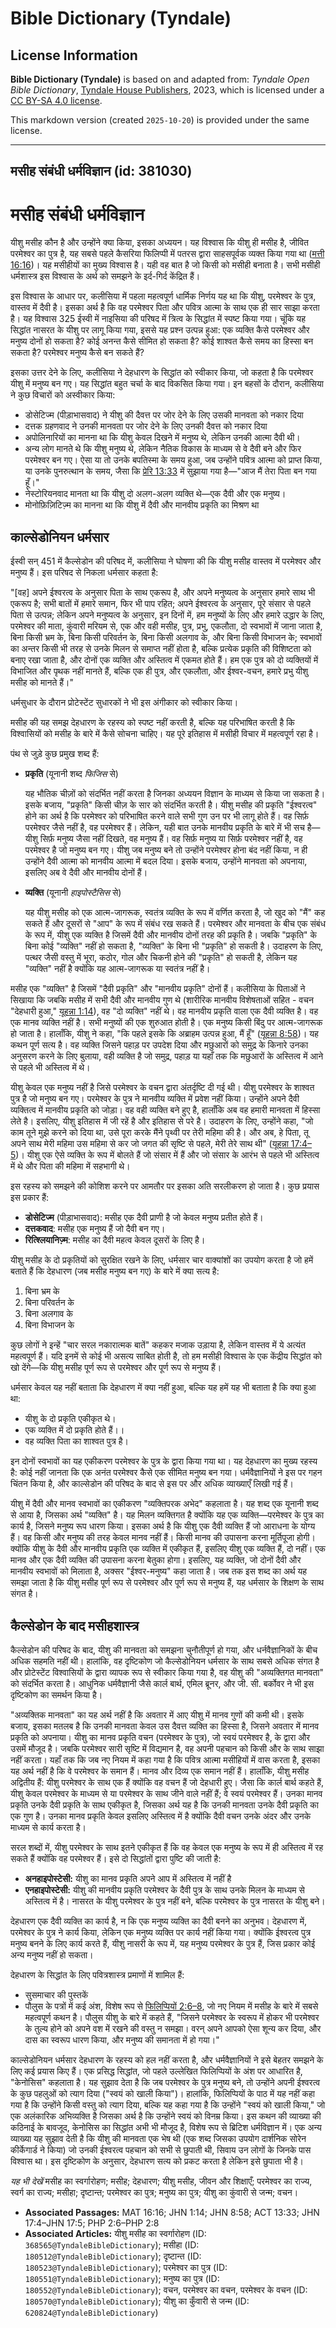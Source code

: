 # Bible Dictionary (Tyndale)

## License Information

**Bible Dictionary (Tyndale)** is based on and adapted from: _Tyndale Open Bible Dictionary_, [Tyndale House Publishers](https://tyndaleopenresources.com/), 2023, which is licensed under a [CC BY-SA 4.0 license](https://creativecommons.org/licenses/by-sa/4.0/legalcode.en).

This markdown version (created `2025-10-20`) is provided under the same license.



--------------------------------

## मसीह संबंधी धर्मविज्ञान (id: 381030)

मसीह संबंधी धर्मविज्ञान
=======================

यीशु मसीह कौन है और उन्होंने क्या किया, इसका अध्ययन। यह विश्वास कि यीशु ही मसीह है, जीवित परमेश्वर का पुत्र है, यह सबसे पहले कैसरिया फिलिप्पी में पतरस द्वारा साहसपूर्वक व्यक्त किया गया था ([मत्ती 16:16](https://ref.ly/Matt16:16))। यह मसीहीयों का मुख्य विश्वास है। यही वह बात है जो किसी को मसीही बनाता है। सभी मसीही धर्मशास्त्र इस विश्वास के अर्थ को समझने के इर्द\-गिर्द केंद्रित हैं।

इस विश्वास के आधार पर, कलीसिया में पहला महत्वपूर्ण धार्मिक निर्णय यह था कि यीशु, परमेश्वर के पुत्र, वास्तव में दैवी है। इसका अर्थ है कि वह परमेश्वर पिता और पवित्र आत्मा के साथ एक ही सार साझा करता है। यह विश्वास 325 ईस्वी में नाइसिया की परिषद में त्रित्व के सिद्धांत में स्पष्ट किया गया। चूंकि यह सिद्धांत नासरत के यीशु पर लागू किया गया, इससे यह प्रश्न उत्पन्न हुआ: एक व्यक्ति कैसे परमेश्वर और मनुष्य दोनों हो सकता है? कोई अनन्त कैसे सीमित हो सकता है? कोई शाश्वत कैसे समय का हिस्सा बन सकता है? परमेश्वर मनुष्य कैसे बन सकते हैं?

इसका उत्तर देने के लिए, कलीसिया ने देहधारण के सिद्धांत को स्वीकार किया, जो कहता है कि परमेश्वर यीशु में मनुष्य बन गए। यह सिद्धांत बहुत चर्चा के बाद विकसित किया गया। इन बहसों के दौरान, कलीसिया ने कुछ विचारों को अस्वीकार किया:

* डोसेटिज्म (पीड़ाभासवाद) ने यीशु की दैवत्त पर जोर देने के लिए उसकी मानवता को नकार दिया
* दत्तक ग्रहणवाद ने उनकी मानवता पर जोर देने के लिए उनकी दैवत्त को नकार दिया
* अपोलिनारियों का मानना था कि यीशु केवल दिखने में मनुष्य थे, लेकिन उनकी आत्मा दैवी थी।
* अन्य लोग मानते थे कि यीशु मनुष्य थे, लेकिन नैतिक विकास के माध्यम से वे दैवी बने और फिर परमेश्वर बन गए। ऐसा या तो उनके बपतिस्मा के समय हुआ, जब उन्होंने पवित्र आत्मा को प्राप्त किया, या उनके पुनरुत्थान के समय, जैसा कि [प्रेरि 13:33](https://ref.ly/Acts13:33) में सुझाया गया है—"आज मैं तेरा पिता बन गया हूँ।"
* नेस्टोरियनवाद मानता था कि यीशु दो अलग\-अलग व्यक्ति थे—एक दैवी और एक मनुष्य।
* मोनोफ़िज़िटिज़्म का मानना ​​था कि यीशु में दैवी और मानवीय प्रकृति का मिश्रण था

काल्सेडोनियन धर्मसार
--------------------

ईस्वी सन् 451 में कैल्सेडोन की परिषद में, कलीसिया ने घोषणा की कि यीशु मसीह वास्तव में परमेश्वर और मनुष्य हैं। इस परिषद से निकला धर्मसार कहता है:

"\[वह] अपने ईश्वरत्व के अनुसार पिता के साथ एकरूप है, और अपने मनुष्यत्व के अनुसार हमारे साथ भी एकरूप है; सभी बातों में हमारे समान, फिर भी पाप रहित; अपने ईश्वरत्व के अनुसार, पूरे संसार से पहले पिता से उत्पन्न; लेकिन अपने मनुष्यत्व के अनुसार, इन दिनों में, हम मनुष्यों के लिए और हमारे उद्धार के लिए, परमेश्वर की माता, कुंवारी मरियम से, एक और वही मसीह, पुत्र, प्रभु, एकलौता, दो स्वभावों में जाना जाता है, बिना किसी भ्रम के, बिना किसी परिवर्तन के, बिना किसी अलगाव के, और बिना किसी विभाजन के; स्वभावों का अन्तर किसी भी तरह से उनके मिलन से समाप्त नहीं होता है, बल्कि प्रत्येक प्रकृति की विशिष्टता को बनाए रखा जाता है, और दोनों एक व्यक्ति और अस्तित्व में एकमत होते हैं। हम एक पुत्र को दो व्यक्तियों में विभाजित और पृथक नहीं मानते हैं, बल्कि एक ही पुत्र, और एकलौता, और ईश्वर\-वचन, हमारे प्रभु यीशु मसीह को मानते हैं।"

धर्मसुधार के दौरान प्रोटेस्टेंट सुधारकों ने भी इस अंगीकार को स्वीकार किया।

मसीह की यह समझ देहधारण के रहस्य को स्पष्ट नहीं करती है, बल्कि यह परिभाषित करती है कि विश्वासियों को मसीह के बारे में कैसे सोचना चाहिए। यह पूरे इतिहास में मसीही विचार में महत्वपूर्ण रहा है।

पंथ से जुड़े कुछ प्रमुख शब्द हैं:

* **प्रकृति** (यूनानी शब्द *फिजिस* से)

    यह भौतिक चीज़ों को संदर्भित नहीं करता है जिनका अध्ययन विज्ञान के माध्यम से किया जा सकता है। इसके बजाय, "प्रकृति" किसी चीज़ के सार को संदर्भित करती है। यीशु मसीह की प्रकृति "ईश्वरत्व" होने का अर्थ है कि परमेश्वर को परिभाषित करने वाले सभी गुण उन पर भी लागू होते हैं। वह सिर्फ़ परमेश्वर जैसे नहीं है, वह परमेश्वर हैं। लेकिन, यही बात उनके मानवीय प्रकृति के बारे में भी सच है—यीशु सिर्फ़ मनुष्य जैसा नहीं दिखते, वह मनुष्य हैं। वह सिर्फ़ मनुष्य या सिर्फ़ परमेश्वर नहीं है, वह परमेश्वर है जो मनुष्य बन गए। यीशु जब मनुष्य बने तो उन्होंने परमेश्वर होना बंद नहीं किया, न ही उन्होंने दैवी आत्मा को मानवीय आत्मा में बदल दिया। इसके बजाय, उन्होंने मानवता को अपनाया, इसलिए अब वे दैवी और मानवीय दोनों हैं।

* **व्यक्ति** (यूनानी *हाइपोस्टैसिस* से)

    यह यीशु मसीह को एक आत्म\-जागरूक, स्वतंत्र व्यक्ति के रूप में वर्णित करता है, जो खुद को "मैं" कह सकते हैं और दूसरों से "आप" के रूप में संबंध रख सकते हैं। परमेश्वर और मानवता के बीच एक संबंध के रूप में, यीशु एक व्यक्ति है जिसमें दैवी और मानवीय दोनों तरह की प्रकृति है। जबकि "प्रकृति" के बिना कोई "व्यक्ति" नहीं हो सकता है, "व्यक्ति" के बिना भी "प्रकृति" हो सकती है। उदाहरण के लिए, पत्थर जैसी वस्तु में भूरा, कठोर, गोल और चिकनी होने की "प्रकृति" हो सकती है, लेकिन यह "व्यक्ति" नहीं है क्योंकि यह आत्म\-जागरूक या स्वतंत्र नहीं है।

मसीह एक "व्यक्ति" है जिसमें "दैवी प्रकृति" और "मानवीय प्रकृति" दोनों हैं। कलीसिया के पिताओं ने सिखाया कि जबकि मसीह में सभी दैवी और मानवीय गुण थे (शारीरिक मानवीय विशेषताओं सहित \- वचन "देहधारी हुआ," [यूहन्ना 1:14](https://ref.ly/John1:14)), वह "दो व्यक्ति" नहीं थे। वह मानवीय प्रकृति वाला एक दैवी व्यक्ति है। वह एक मानव व्यक्ति नहीं है। सभी मनुष्यों की एक शुरुआत होती है। एक मनुष्य किसी बिंदु पर आत्म\-जागरूक हो जाता है। हालाँकि, यीशु ने कहा, "कि पहले इसके कि अब्राहम उत्पन्न हुआ, मैं हूँ" ([यूहन्ना 8:58](https://ref.ly/John8:58))। यह कथन पूर्ण सत्य है। वह व्यक्ति जिसने पहाड़ पर उपदेश दिया और मछुआरों को समुद्र के किनारे उनका अनुसरण करने के लिए बुलाया, वही व्यक्ति है जो समुद्र, पहाड़ या यहाँ तक कि मछुआरों के अस्तित्व में आने से पहले भी अस्तित्व में थे।

यीशु केवल एक मनुष्य नहीं है जिसे परमेश्वर के वचन द्वारा अंतर्दृष्टि दी गई थी। यीशु परमेश्वर के शाश्वत पुत्र है जो मनुष्य बन गए। परमेश्वर के पुत्र ने मानवीय व्यक्ति में प्रवेश नहीं किया। उन्होंने अपने दैवी व्यक्तित्व में मानवीय प्रकृति को जोड़ा। वह वही व्यक्ति बने हुए है, हालाँकि अब वह हमारी मानवता में हिस्सा लेते है। इसलिए, यीशु इतिहास में जी रहें है और इतिहास से परे है। उदाहरण के लिए, उन्होंने कहा, "जो काम तूने मुझे करने को दिया था, उसे पूरा करके मैंने पृथ्वी पर तेरी महिमा की है। और अब, हे पिता, तू अपने साथ मेरी महिमा उस महिमा से कर जो जगत की सृष्टि से पहले, मेरी तेरे साथ थी" ([यूहन्ना 17:4–5](https://ref.ly/John17:4-John17:5))। यीशु एक ऐसे व्यक्ति के रूप में बोलते हैं जो संसार में हैं और जो संसार के आरंभ से पहले भी अस्तित्व में थे और पिता की महिमा में सहभागी थे।

इस रहस्य को समझने की कोशिश करने पर आमतौर पर इसका अति सरलीकरण हो जाता है। कुछ प्रयास इस प्रकार हैं:

* **डोसेटिज्म** (पीड़ाभासवाद): मसीह एक दैवी प्राणी है जो केवल मनुष्य प्रतीत होते हैं।
* **दत्तकवाद**: मसीह एक मनुष्य हैं जो दैवी बन गए।
* **रित्श्लियानिज़्म**: मसीह का दैवी महत्व केवल दूसरों के लिए है।

यीशु मसीह के दो प्रकृतियों को सुरक्षित रखने के लिए, धर्मसार चार वाक्यांशों का उपयोग करता है जो हमें बताते हैं कि देहधारण (जब मसीह मनुष्य बन गए) के बारे में क्या सत्य है:

1. बिना भ्रम के
2. बिना परिवर्तन के
3. बिना अलगाव के
4. बिना विभाजन के

कुछ लोगों ने इन्हें "चार सरल नकारात्मक बातें" कहकर मजाक उड़ाया है, लेकिन वास्तव में ये अत्यंत महत्वपूर्ण हैं। यदि इनमें से कोई भी असत्य साबित होती है, तो हम मसीही विश्वास के एक केंद्रीय सिद्धांत को खो देंगे—कि यीशु मसीह पूर्ण रूप से परमेश्वर और पूर्ण रूप से मनुष्य हैं।

धर्मसार केवल यह नहीं बताता कि देहधारण में क्या नहीं हुआ, बल्कि यह हमें यह भी बताता है कि क्या हुआ था:

* यीशु के दो प्रकृति एकीकृत थे।
* एक व्यक्ति में दो प्रकृति होते हैं।।
* वह व्यक्ति पिता का शाश्वत पुत्र है।

इन दोनों स्वभावों का यह एकीकरण परमेश्वर के पुत्र के द्वारा किया गया था। यह देहधारण का मुख्य रहस्य है: कोई नहीं जानता कि एक अनंत परमेश्वर कैसे एक सीमित मनुष्य बन गया। धर्मवैज्ञानियों ने इस पर गहन चिंतन किया है, और काल्सेडोन की परिषद के बाद से इस पर और अधिक व्याख्याएँ लिखी गई हैं।

यीशु में दैवी और मानव स्वभावों का एकीकरण "व्यक्तिपरक अभेद" कहलाता है। यह शब्द एक यूनानी शब्द से आया है, जिसका अर्थ "व्यक्ति" है। यह मिलन व्यक्तिगत है क्योंकि यह एक व्यक्ति—परमेश्वर के पुत्र का कार्य है, जिसने मनुष्य रूप धारण किया। इसका अर्थ है कि यीशु एक दैवी व्यक्ति हैं जो आराधना के योग्य हैं। वह किसी और मनुष्य की तरह केवल मानव नहीं हैं। किसी मानव की उपासना करना मूर्तिपूजा होगी। क्योंकि यीशु के दैवी और मानवीय प्रकृति एक व्यक्ति में एकीकृत हैं, इसलिए यीशु एक व्यक्ति हैं, दो नहीं। एक मानव और एक दैवी व्यक्ति की उपासना करना बेतुका होगा। इसलिए, यह व्यक्ति, जो दोनों दैवी और मानवीय स्वभावों को मिलाता है, अक्सर "ईश्वर\-मनुष्य" कहा जाता है। जब तक इस शब्द का अर्थ यह समझा जाता है कि यीशु मसीह पूर्ण रूप से परमेश्वर और पूर्ण रूप से मनुष्य हैं, यह धर्मसार के शिक्षण के साथ संगत है।

कैल्सेडोन के बाद मसीहशास्त्र
----------------------------

कैल्सेडोन की परिषद के बाद, यीशु की मानवता को समझना चुनौतीपूर्ण हो गया, और धर्नवैज्ञानिकों के बीच अधिक सहमति नहीं थी। हालांकि, वह दृष्टिकोण जो कैल्सेडोनियन धर्मसार के साथ सबसे अधिक संगत है और प्रोटेस्टेंट विश्वासियों के द्वारा व्यापक रूप से स्वीकार किया गया है, वह यीशु की "अव्यक्तिगत मानवता" को संदर्भित करता है। आधुनिक धर्मवैज्ञानी जैसे कार्ल बार्थ, एमिल ब्रूनर, और जी. सी. बर्कोवर ने भी इस दृष्टिकोण का समर्थन किया है।

"अव्यक्तिक मानवता" का यह अर्थ नहीं है कि अवतार में आए यीशु में मानव गुणों की कमी थी। इसके बजाय, इसका मतलब है कि उनकी मानवता केवल उस दैवत्त व्यक्ति का हिस्सा है, जिसने अवतार में मानव प्रकृति को अपनाया। यीशु का मानव प्रकृति वचन (परमेश्वर के पुत्र), जो स्वयं परमेश्वर है, के द्वारा और उसमें मौजूद है। जबकि परमेश्वर सारी सृष्टि में विद्यमान है, वह अपनी पहचान को किसी और के साथ साझा नहीं करता। यहाँ तक कि जब नए नियम में कहा गया है कि पवित्र आत्मा मसीहियों में वास करता है, इसका यह अर्थ नहीं है कि वे परमेश्वर के समान हैं। मानव और दिव्य एक समान नहीं हैं। हालाँकि, यीशु मसीह अद्वितीय हैं: यीशु परमेश्वर के साथ एक हैं क्योंकि वह वचन हैं जो देहधारी हुए। जैसा कि कार्ल बार्थ कहते हैं, यीशु केवल परमेश्वर के माध्यम से या परमेश्वर के साथ जीने वाले नहीं हैं; वे स्वयं परमेश्वर हैं। उनका मानव प्रकृति उनके दैवी प्रकृति के साथ एकीकृत है, जिसका अर्थ यह है कि उनकी मानवता उनके दैवी प्रकृति का एक गुण है। उनका मानव प्रकृति केवल इसलिए अस्तित्व में है क्योंकि दैवी वचन उनके अंदर और उनके माध्यम से कार्य करता है।

सरल शब्दों में, यीशु परमेश्वर के साथ इतने एकीकृत हैं कि वह केवल एक मनुष्य के रूप में ही अस्तित्व में रह सकते हैं क्योंकि वह परमेश्वर हैं। इसे दो सिद्धांतों द्वारा पुष्टि की जाती है:

* **अनहाइपोस्टेसी:** यीशु का मानव प्रकृति अपने आप में अस्तित्व में नहीं है
* **एनहाइपोस्टेसी:** यीशु की मानवीय प्रकृति परमेश्वर के दैवी पुत्र के साथ उनके मिलन के माध्यम से अस्तित्व में है। नासरत के यीशु परमेश्वर के पुत्र नहीं बने, बल्कि परमेश्वर के पुत्र नासरत के यीशु बने।

देहधारण एक दैवी व्यक्ति का कार्य है, न कि एक मनुष्य व्यक्ति का दैवी बनने का अनुभव। देहधारण में, परमेश्वर के पुत्र ने कार्य किया, लेकिन एक मनुष्य व्यक्ति पर कार्य नहीं किया गया। क्योंकि ईश्वरत्व पुत्र मनुष्य बनने के लिए कार्य करते हैं, यीशु नासरी के रूप में, यह मनुष्य परमेश्वर के पुत्र हैं, जिस प्रकार कोई अन्य मनुष्य नहीं हो सकता।

देहधारण के सिद्धांत के लिए पवित्रशास्त्र प्रमाणों में शामिल हैं:

* सुसमाचार की पुस्तकें
* पौलुस के पत्रों में कई अंश, विशेष रूप से [फिलिप्पियों 2:6–8](https://ref.ly/Phil2:6-Phil2:8), जो नए नियम में मसीह के बारे में सबसे महत्वपूर्ण कथन है। पौलुस यीशु के बारे में कहते हैं, "जिसने परमेश्वर के स्वरूप में होकर भी परमेश्वर के तुल्य होने को अपने वश में रखने की वस्तु न समझा। वरन् अपने आपको ऐसा शून्य कर दिया, और दास का स्वरूप धारण किया, और मनुष्य की समानता में हो गया।"

काल्सेडोनियन धर्मसार देहधारण के रहस्य को हल नहीं करता है, और धर्मवैज्ञानियों ने इसे बेहतर समझने के लिए कई प्रयास किए हैं। एक प्रसिद्ध सिद्धांत, जो पहले उल्लेखित फिलिप्पियों के अंश पर आधारित है, "केनोसिस" कहलाता है। यह सुझाव देता है कि जब परमेश्वर के पुत्र मनुष्य बने, तो उन्होंने अपनी ईश्वरत्व के कुछ पहलुओं को त्याग दिया ("स्वयं को खाली किया")। हालांकि, फिलिप्पियों के पाठ में यह नहीं कहा गया है कि उन्होंने किसी वस्तु को त्याग दिया, बल्कि यह कहा गया है कि उन्होंने "स्वयं को खाली किया," जो एक अलंकारिक अभिव्यक्ति है जिसका अर्थ है कि उन्होंने स्वयं को विनम्र किया। इस कथन की व्याख्या की कठिनाई के बावजूद, केनोसिस का सिद्धांत अभी भी मौजूद है, विशेष रूप से ब्रिटिश धर्मविज्ञान में। एक अन्य व्याख्या यह सुझाव देती है कि यीशु की मानवता एक भेष थी (एक शब्द जिसका उपयोग दार्शनिक सोरेन कीर्केगार्ड ने किया) जो उनकी ईश्वरत्व पहचान को सभी से छुपाती थी, सिवाय उन लोगों के जिनके पास विश्वास था। इस दृष्टिकोण के अनुसार, देहधारण सत्य को प्रकट करता है लेकिन इसे छुपाता भी है।

*यह भी देखें* मसीह का स्वर्गारोहण; मसीह; देहधारण; यीशु मसीह, जीवन और शिक्षाएँ; परमेश्वर का राज्य, स्वर्ग का राज्य; मसीहा; दृष्टान्त; परमेश्वर का पुत्र; मनुष्य का पुत्र; यीशु का कुंवारी से जन्म; वचन।

* **Associated Passages:** MAT 16:16; JHN 1:14; JHN 8:58; ACT 13:33; JHN 17:4–JHN 17:5; PHP 2:6–PHP 2:8
* **Associated Articles:** यीशु मसीह का स्वर्गारोहण (ID: `368565@TyndaleBibleDictionary`); मसीहा (ID: `180512@TyndaleBibleDictionary`); दृष्टान्त (ID: `180523@TyndaleBibleDictionary`); परमेश्वर का पुत्र (ID: `180551@TyndaleBibleDictionary`); मनुष्य का पुत्र (ID: `180552@TyndaleBibleDictionary`); वचन, परमेश्वर का वचन, परमेश्वर के वचन (ID: `180570@TyndaleBibleDictionary`); यीशु का कुँवारी से जन्म (ID: `620824@TyndaleBibleDictionary`)


